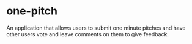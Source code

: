 # one-pitch
An application that allows users to submit one minute pitches and have other users vote and leave comments on them to give feedback. 
